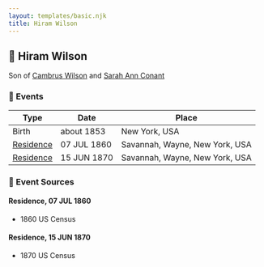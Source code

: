 ```yaml
---
layout: templates/basic.njk
title: Hiram Wilson
---
```

## 🔵 Hiram Wilson

Son of [Cambrus Wilson](/people/8/82575654) and [Sarah Ann Conant](/people/3/3929404)

### 📆 Events

Type | Date | Place
------ | ------ | ------
Birth | about 1853 | New York, USA
[Residence](#event-865f6240-297a-486a-843b-729989a79565) | 07 JUL 1860 | Savannah, Wayne, New York, USA
[Residence](#event-ad4fd5e0-536d-46ac-ab43-fc2c6a29805b) | 15 JUN 1870 | Savannah, Wayne, New York, USA

### 📰 Event Sources

#### <a id="event-865f6240-297a-486a-843b-729989a79565"></a> Residence, 07 JUL 1860
* 1860 US Census

#### <a id="event-ad4fd5e0-536d-46ac-ab43-fc2c6a29805b"></a> Residence, 15 JUN 1870
* 1870 US Census
